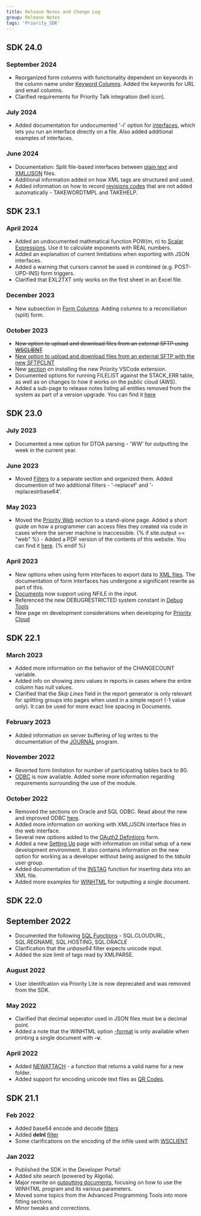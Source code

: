 ```yaml
---
title: Release Notes and Change Log
group: Release Notes
tags: 'Priority_SDK'
---
```


## SDK 24.0

### September 2024

- Reorganized form columns with functionality dependent on keywords in the column name under [Keyword Columns](Form-Columns#Keyword-Columns). Added the keywords for URL and email columns.
- Clarified requirements for Priority Talk integration (bell icon). 


### July 2024

- Added documentation for undocumented '-i' option for [interfaces](Execute-Formloads), which lets you run an interface directly on a file.
Also added additional examples of interfaces.

### June 2024

- Documentation: Split file-based interfaces between [plain text](Load-Plain-Text) and [XML/JSON](Load-XML-JSON) files.
- Additional information added on how XML tags are structured and used.
- Added information on how to record [revisions codes](Installing-Customizations#additional-information-for-specific-modification-codes) that are not added automatically - TAKEWORDTMPL and TAKEHELP.

## SDK 23.1

### April 2024

- Added an undocumented mathmatical function POW(m, n) to [Scalar Expressions](Scalar-Expressions). Use it to calculate exponents with REAL numbers.
- Added an explanation of current limitations when exporting with JSON interfaces.
- Added a warning that cursors cannot be used in combined (e.g. POST-UPD-INS) form triggers.
- Clarified that EXL2TXT only works on the first sheet in an Excel file.

### December 2023

- New subsection in [Form Columns](Form-Columns): Adding columns to a reconciliation (split) form.

### October 2023

- <del>New option to upload and download files from an external SFTP using [WSCLIENT](WSCLIENT) </del>
- <ins>New option to upload and download files from an external SFTP with the new [SFTPCLNT](SFTPCLNT) </ins>
- New [section](VSCode-Extension) on installing the new Priority VSCode extension.
- Documented options for running FILELIST against the STACK_ERR table, as well as on changes to how it works on the public cloud (AWS).
- Added a sub-page to release notes listing all entities removed from the system as part of a version upgrade. You can find it [here](Removed-Entities)



## SDK 23.0

### July 2023

- Documented a new option for DTOA parsing - 'WW' for outputting the week in the current year.

### June 2023

- Moved [Filters](Filters) to a separate section and organized them. Added documention of two additional filters - '-replacef' and '-replacestrbase64'.

### May 2023

- Moved the [Priority Web](Priority-Web) section to a stand-alone page. Added a short guide on how a programmer can access files they created via code in cases where the server machine is inaccessible.
{% if site.output == "web" %} - Added a PDF version of the contents of this website. You can find it [here](https://cdn.priority-software.com/docs/PrioritySDK.pdf).
{% endif %}


### April 2023

- New options when using form interfaces to export data to [XML files](Loading-from-File#working-with-the-parsed-xml-file). The documentation of form interfaces has undergone a significant rewrite as part of this.
- [Documents](Documents) now support using NFILE in the input.
- Referenced the new DEBUGRESTRICTED system constant in [Debug Tools](Debug-Tools)
- New page on development considerations when developing for [Priority Cloud](Priority-Cloud)

## SDK 22.1

### March 2023

- Added more information on the behavior of the CHANGECOUNT variable. 
- Added info on showing zero values in reports in cases where the entire column has null values.
- Clarified that the *Skip Lines* field in the report generator is only relevant for splitting groups into pages when used in a simple report (-1 value only). It can be used for more exact line spacing in Documents.

### February 2023

- Added information on server buffering of log writes to the documentation of the [JOURNAL](Debug-Tools#tabulaini-definitions) program.

### November 2022

- Reverted form limitation for number of participating tables back to 80.
- [ODBC](../ODBC) is now available. Added some more information regarding requirements surrounding the use of the module.

### October 2022

- Removed the sections on Oracle and SQL ODBC. Read about the new and improved ODBC [here](../ODBC).
- Added more information on working with XML/JSON interface files in the web interface.
- Several new options added to the [OAuth2 Defintions](WSCLIENT#authenticating-with-oauth2) form.
- Added a new [Setting Up](Setting-Up) page with information on initial setup of a new development environment. It also contains information on the new option for working as a developer without being assigned to the *tabula* user group.
- Added documentation of the [INSTAG](XMLPARSE#inserting-data-into-an-xml-tag) function for inserting data into an XML file.
- Added more examples for [WINHTML](WINHTML#executing-the-document) for outputting a single document.

## SDK 22.0

## September 2022

- Documented the following [SQL Functions](SQL-Functions-Variables) - SQL.CLOUDURL, SQL.REGNAME, SQL.HOSTING, SQL.ORACLE
- Clarification that the *unbase64* filter expects unicode input.
- Added the size limit of tags read by XMLPARSE.

### August 2022

- User identifcation via Priority Lite is now deprecated and was removed from the SDK.

### May 2022

- Clarified that decimal seperator used in JSON files must be a decimal point.
- Added a note that the WINHTML option [-format](WINHTML#winhtml-parameters) is only available when printing a single document with **-v**.

### April 2022

- Added [NEWATTACH](Scalar-Expressions#strings) - a function that returns a valid name for a new folder.
- Added support for encoding unicode text files as [QR Codes](Report-Columns#displaying-qr-codes).

## SDK 21.1 

### Feb 2022

- Added base64 encode and decode [filters](Filters#base64)
- Added **delnl** [filter](Filters#file-formatting)
- Some clarifications on the encoding of the infile used with [WSCLIENT](WSCLIENT)

### Jan 2022

- Published the SDK in the Developer Portal!
- Added site search (powered by Algolia).
- Major rewrite on [outputting documents](Documents), focusing on how to use the WINHTML program and its various parameters.
- Moved some topics from the Advanced Programming Tools into more fitting sections.
- Minor tweaks and corrections.